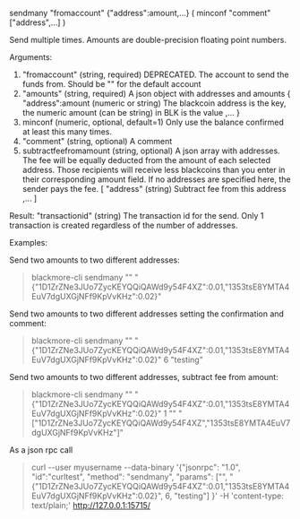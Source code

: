 sendmany "fromaccount" {"address":amount,...} ( minconf "comment" ["address",...] )

Send multiple times. Amounts are double-precision floating point numbers.

Arguments:
1. "fromaccount"         (string, required) DEPRECATED. The account to send the funds from. Should be "" for the default account
2. "amounts"             (string, required) A json object with addresses and amounts
    {
      "address":amount   (numeric or string) The blackcoin address is the key, the numeric amount (can be string) in BLK is the value
      ,...
    }
3. minconf                 (numeric, optional, default=1) Only use the balance confirmed at least this many times.
4. "comment"             (string, optional) A comment
5. subtractfeefromamount   (string, optional) A json array with addresses.
                           The fee will be equally deducted from the amount of each selected address.
                           Those recipients will receive less blackcoins than you enter in their corresponding amount field.
                           If no addresses are specified here, the sender pays the fee.
    [
      "address"            (string) Subtract fee from this address
      ,...
    ]

Result:
"transactionid"          (string) The transaction id for the send. Only 1 transaction is created regardless of 
                                    the number of addresses.

Examples:

Send two amounts to two different addresses:
> blackmore-cli sendmany "" "{\"1D1ZrZNe3JUo7ZycKEYQQiQAWd9y54F4XZ\":0.01,\"1353tsE8YMTA4EuV7dgUXGjNFf9KpVvKHz\":0.02}"

Send two amounts to two different addresses setting the confirmation and comment:
> blackmore-cli sendmany "" "{\"1D1ZrZNe3JUo7ZycKEYQQiQAWd9y54F4XZ\":0.01,\"1353tsE8YMTA4EuV7dgUXGjNFf9KpVvKHz\":0.02}" 6 "testing"

Send two amounts to two different addresses, subtract fee from amount:
> blackmore-cli sendmany "" "{\"1D1ZrZNe3JUo7ZycKEYQQiQAWd9y54F4XZ\":0.01,\"1353tsE8YMTA4EuV7dgUXGjNFf9KpVvKHz\":0.02}" 1 "" "[\"1D1ZrZNe3JUo7ZycKEYQQiQAWd9y54F4XZ\",\"1353tsE8YMTA4EuV7dgUXGjNFf9KpVvKHz\"]"

As a json rpc call
> curl --user myusername --data-binary '{"jsonrpc": "1.0", "id":"curltest", "method": "sendmany", "params": ["", "{\"1D1ZrZNe3JUo7ZycKEYQQiQAWd9y54F4XZ\":0.01,\"1353tsE8YMTA4EuV7dgUXGjNFf9KpVvKHz\":0.02}", 6, "testing"] }' -H 'content-type: text/plain;' http://127.0.0.1:15715/

